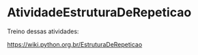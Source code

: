 # AtividadeEstruturaDeRepeticao

Treino dessas atividades: 

https://wiki.python.org.br/EstruturaDeRepeticao
